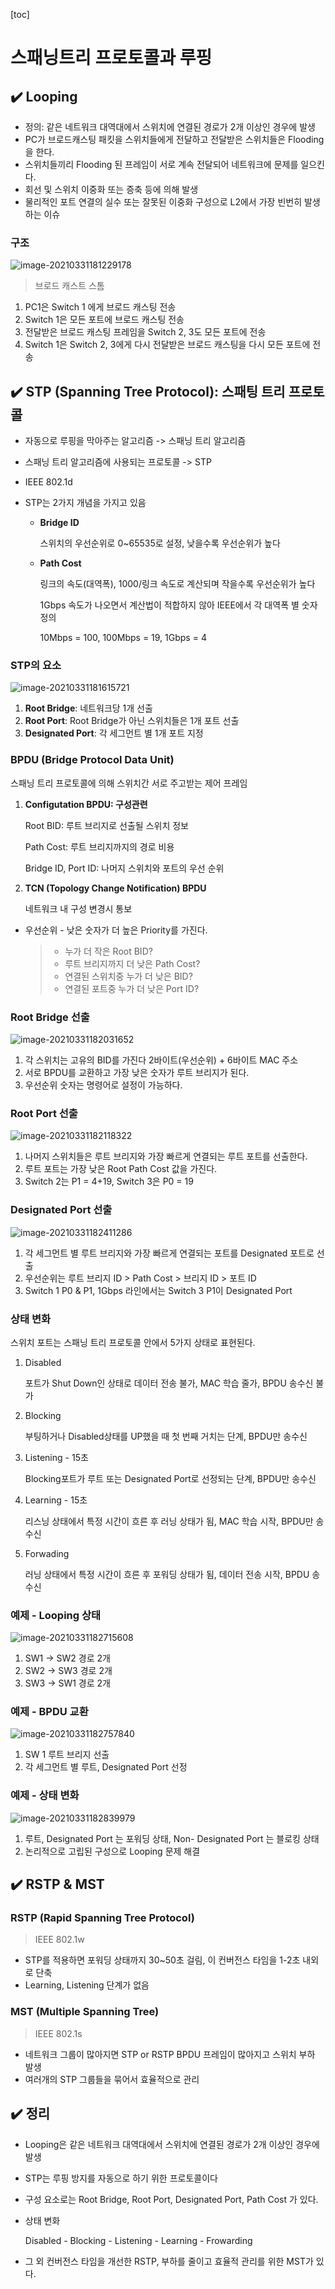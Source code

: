 [toc]

# 스패닝트리 프로토콜과 루핑

## :heavy_check_mark: Looping

- 정의: 같은 네트워크 대역대에서 스위치에 연결된 경로가 2개 이상인 경우에 발생
- PC가 브로드캐스팅 패킷을 스위치들에게 전달하고 전달받은 스위치들은 Flooding을 한다.
- 스위치들끼리 Flooding 된 프레임이 서로 계속 전달되어 네트워크에 문제를 일으킨다.
- 회선 및 스위치 이중화 또는 증축 등에 의해 발생
- 물리적인 포트 연결의 실수 또는 잘못된 이중화 구성으로 L2에서 가장 빈번히 발생하는 이슈



### 구조

![image-20210331181229178](assets/image-20210331181229178.png)

> 브로드 캐스트 스톰

1. PC1은 Switch 1 에게 브로드 캐스팅 전송
2. Switch 1은 모든 포트에 브로드 캐스팅 전송
3. 전달받은 브로드 캐스팅 프레임을 Switch 2, 3도 모든 포트에 전송
4. Switch  1은 Switch 2, 3에게 다시 전달받은 브로드 캐스팅을 다시 모든 포트에 전송





## :heavy_check_mark: STP (Spanning Tree Protocol): 스패팅 트리 프로토콜

- 자동으로 루핑을 막아주는 알고리즘 -> 스패닝 트리 알고리즘

- 스패닝 트리 알고리즘에 사용되는 프로토콜 -> STP

- IEEE 802.1d

- STP는 2가지 개념을 가지고 있음

  - **Bridge ID**

    스위치의 우선순위로 0~65535로 설정, 낮을수록 우선순위가 높다

  - **Path Cost**

    링크의 속도(대역폭), 1000/링크 속도로 계산되며 작을수록 우선순위가 높다

    1Gbps 속도가 나오면서 계산법이 적합하지 않아 IEEE에서 각 대역폭 별 숫자 정의

    10Mbps = 100, 100Mbps = 19, 1Gbps = 4



### STP의 요소

![image-20210331181615721](assets/image-20210331181615721.png)

1. **Root Bridge**: 네트워크당 1개 선출
2. **Root Port**: Root Bridge가 아닌 스위치들은 1개 포트 선출
3. **Designated Port**: 각 세그먼트 별 1개 포트 지정



### BPDU (Bridge Protocol Data Unit)

스패닝 트리 프로토콜에 의해 스위치간 서로 주고받는 제어 프레임

1. **Configutation BPDU: 구성관련**

   Root BID: 루트 브리지로 선출될 스위치 정보

   Path Cost: 루트 브리지까지의 경로 비용

   Bridge ID, Port ID: 나머지 스위치와 포트의 우선 순위

2. **TCN (Topology Change Notification) BPDU**

   네트워크 내 구성 변경시 통보

- 우선순위 - 낮은 숫자가 더 높은 Priority를 가진다.

  > - 누가 더 작은 Root BID?
  > - 루트 브리지까지 더 낮은 Path Cost?
  > - 연결된 스위치중 누가 더 낮은 BID?
  > - 연결된 포트중 누가 더 낮은 Port ID?



### Root Bridge 선출

![image-20210331182031652](assets/image-20210331182031652.png)

1. 각 스위치는 고유의 BID를 가진다 2바이트(우선순위) + 6바이트 MAC 주소
2. 서로 BPDU를 교환하고 가장 낮은 숫자가 루트 브리지가 된다.
3. 우선순위 숫자는 명령어로 설정이 가능하다.



### Root Port 선출

![image-20210331182118322](assets/image-20210331182118322.png)

1. 나머지 스위치들은 루트 브리지와 가장 빠르게 연결되는 루트 포트를 선출한다.
2. 루트 포트는 가장 낮은 Root Path Cost 값을 가진다.
3. Switch 2는 P1 = 4+19, Switch 3은 P0 = 19



### Designated Port 선출

![image-20210331182411286](assets/image-20210331182411286.png)

1. 각 세그먼트 별 루트 브리지와 가장 빠르게 연결되는 포트를 Designated 포트로 선출
2. 우선순위는 루트 브리지 ID > Path Cost > 브리지 ID > 포트 ID
3. Switch 1 P0 & P1, 1Gbps 라인에서는 Switch 3 P1이 Designated Port



### 상태 변화

스위치 포트는 스패닝 트리 프로토콜 안에서 5가지 상태로 표현된다.

1. Disabled

   포트가 Shut Down인 상태로 데이터 전송 불가, MAC 학습 줄가,  BPDU 송수신 불가

2. Blocking

   부팅하거나 Disabled상태를 UP했을 때 첫 번째 거치는 단계, BPDU만  송수신

3. Listening - 15초

   Blocking포트가 루트 또는 Designated Port로 선정되는 단계, BPDU만 송수신

4. Learning - 15초

   리스닝 상태에서 특정 시간이 흐른 후 러닝 상태가 됨, MAC 학습 시작, BPDU만 송수신

5. Forwading

   러닝 상태에서 특정 시간이 흐른 후 포워딩 상태가 됨, 데이터 전송 시작, BPDU 송수신



### 예제 - Looping 상태

![image-20210331182715608](assets/image-20210331182715608.png)

1. SW1 -> SW2 경로 2개
2. SW2 -> SW3 경로 2개
3. SW3 -> SW1 경로 2개



### 예제 - BPDU 교환

![image-20210331182757840](assets/image-20210331182757840.png)

1. SW 1 루트 브리지 선출
2. 각 세그먼트 별 루트, Designated Port 선정



### 예제 - 상태 변화

![image-20210331182839979](assets/image-20210331182839979.png)

1. 루트, Designated Port 는 포워딩 상태, Non- Designated Port 는 블로킹 상태
2. 논리적으로 고립된 구성으로 Looping 문제 해결




## :heavy_check_mark: RSTP & MST

### RSTP (Rapid Spanning Tree Protocol)

> IEEE 802.1w

- STP를 적용하면 포워딩 상태까지 30~50초 걸림, 이 컨버전스 타임을 1-2초 내외로 단축
- Learning, Listening 단계가 없음



### MST (Multiple Spanning Tree)

> IEEE 802.1s

- 네트워크 그룹이 많아지면 STP or RSTP BPDU 프레임이 많아지고 스위치 부하 발생
- 여러개의 STP 그룹들을 묶어서 효율적으로 관리



## :heavy_check_mark: 정리

- Looping은 같은 네트워크 대역대에서 스위치에 연결된 경로가 2개 이상인 경우에 발생

- STP는 루핑 방지를 자동으로 하기 위한 프로토콜이다

- 구성 요소로는 Root Bridge, Root Port, Designated Port, Path Cost 가 있다.

- 상태 변화

  Disabled - Blocking - Listening - Learning - Frowarding

- 그 외 컨버전스 타임을 개선한 RSTP, 부하를 줄이고 효율적 관리를 위한 MST가 있다.












